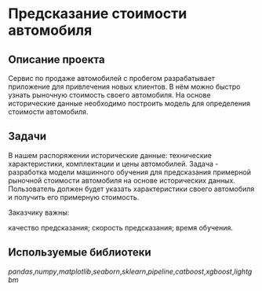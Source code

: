 # Предсказание стоимости автомобиля


## Описание проекта

Сервис по продаже автомобилей с пробегом  разрабатывает приложение для привлечения новых клиентов. В нём можно быстро узнать рыночную стоимость своего автомобиля. На основе исторические данные необходимо построить модель для определения стоимости автомобиля.



## Задачи

В нашем распоряжении исторические данные: технические характеристики, комплектации и цены автомобилей. Задача - разработка модели машинного обучения для предсказания примерной рыночной стоимости автомобиля на основе исторических данных. Пользователь должен будет указать характеристики своего автомобиля и получить его примерную стоимость. 

Заказчику важны:

качество предсказания;
скорость предсказания;
время обучения.

## Используемые библиотеки
*pandas*,*numpy*,*matplotlib*,*seaborn*,*sklearn*,*pipeline*,*catboost*,*xgboost*,*lightgbm*

